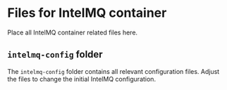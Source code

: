 # Files for IntelMQ container

Place all IntelMQ container related files here.

## `intelmq-config` folder

The ```intelmq-config``` folder contains all relevant configuration files.
Adjust the files to change the initial IntelMQ configuration.
